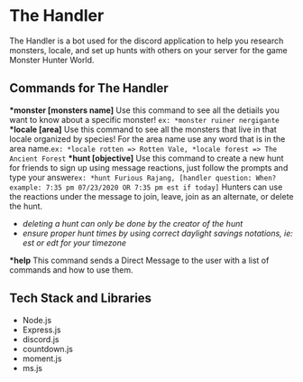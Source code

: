 # The Handler

The Handler is a bot used for the discord application to help you research monsters, locale, and set up hunts with others on your server for the game Monster Hunter World.

## Commands for The Handler

**\*monster [monsters name]**
Use this command to see all the detiails you want to know about a specific monster! `ex: *monster ruiner nergigante`
**\*locale [area]** Use this command to see all the monsters that live in that locale organized by species! For the area name use any word that is in the area name.`ex: *locale rotten => Rotten Vale, *locale forest => The Ancient Forest`
**\*hunt [objective]** Use this command to create a new hunt for friends to sign up using message reactions, just follow the prompts and type your answer`ex: *hunt Furious Rajang, [handler question: When? example: 7:35 pm 07/23/2020 OR 7:35 pm est if today]` Hunters can use the reactions under the message to join, leave, join as an alternate, or delete the hunt.

- _deleting a hunt can only be done by the creator of the hunt_
- _ensure proper hunt times by using correct daylight savings notations, ie: est or edt for your timezone_

**\*help** This command sends a Direct Message to the user with a list of commands and how to use them.

## Tech Stack and Libraries

- Node.js
- Express.js
- discord.js
- countdown.js
- moment.js
- ms.js
